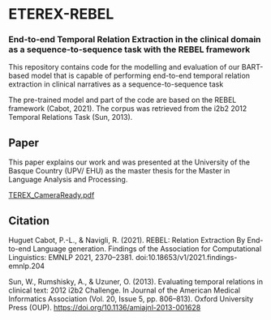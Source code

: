 # ETEREX-REBEL
### End-to-end Temporal Relation Extraction in the clinical domain as a sequence-to-sequence task with the REBEL framework

This repository contains code for the modelling and evaluation of our BART-based model that is capable of performing end-to-end temporal relation extraction in clinical narratives as a sequence-to-sequence task

The pre-trained model and part of the code are based on the REBEL framework (Cabot, 2021). The corpus was retrieved from the i2b2 2012 Temporal Relations Task (Sun, 2013).

## Paper

This paper explains our work and was presented at the University of the Basque Country (UPV/ EHU) as the master thesis for the Master in Language Analysis and Processing. 

[TEREX_CameraReady.pdf](https://github.com/jsaizant/ETEREX-REBEL/files/9700170/TEREX_CameraReady.pdf)

## Citation

Huguet Cabot, P.-L., & Navigli, R. (2021). REBEL: Relation Extraction By End-to-end Language generation. Findings of the Association for Computational Linguistics: EMNLP 2021, 2370–2381. doi:10.18653/v1/2021.findings-emnlp.204

Sun, W., Rumshisky, A., & Uzuner, O. (2013). Evaluating temporal relations in clinical text: 2012 i2b2 Challenge. In Journal of the American Medical Informatics Association (Vol. 20, Issue 5, pp. 806–813). Oxford University Press (OUP). https://doi.org/10.1136/amiajnl-2013-001628
